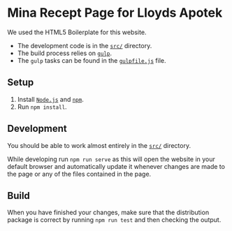 # Mina Recept Page for Lloyds Apotek

We used the HTML5 Boilerplate for this website.

* The development code is in the [`src/`](src) directory.
* The build process relies on [`gulp`](http://gulpjs.com/).
* The `gulp` tasks can be found in the [`gulpfile.js`](gulpfile.js)
  file.

## Setup

1. Install [`Node.js`](https://nodejs.org/) and
   [`npm`](http://blog.npmjs.org/post/85484771375/how-to-install-npm).
2. Run `npm install`.

## Development

You should be able to work almost entirely in the [`src/`](src)
directory.

While developing run `npm run serve` as this will open the website
in your default browser and automatically update it whenever changes
are made to the page or any of the files contained in the page.

## Build

When you have finished your changes, make sure that the distribution
package is correct by running `npm run test` and then checking the
output.
